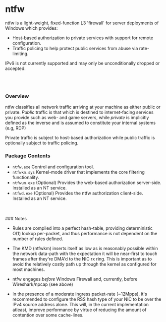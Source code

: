 # ntfw
ntfw is a light-weight, fixed-function L3 'firewall' for server deployments of Windows which provides:

- Host-based authorization to private services with support for remote configuration.
- Traffic policing to help protect public services from abuse via rate-limiting.

IPv6 is not currently supported and may only be unconditionally dropped or accepted.

<br>
<br>

### Overview

ntfw classifies all network traffic arriving at your machine as either public or private. *Public* traffic is that which is destined
to internet-facing services you provide such as web- and game servers, while *private* is implicitly defined as the inverse and
is assumed to constitute your internal systems (e.g, RDP)

Private traffic is subject to host-based authorization while public traffic is optionally subject to traffic policing.


### Package Contents

- `ntfw.exe` Control and configuration tool.
- `ntfwkm.sys` Kernel-mode driver that implements the core filtering functionality.
- `ntfwum.exe` (Optional) Provides the web-based authorization server-side. Installed as an NT service. 
- `ntfwd.exe` (Optional) Provides the ntfw authorization client-side. Installed as an NT service.

<br>
<br>
### Notes

- Rules are compiled into a perfect hash-table, providing deterministic O(1) lookup per-packet, and thus performance is not dependent on the number of rules defined.

- The KMD (ntfwkm) inserts itself as low as is reasonably possible within the network data-path with the expectation it will be near-first to touch
  frames after they're DMA'd to the NIC rx ring. This is important as to avoid the relatively costly path up through the kernel as
  configured for most machines.

- ntfw engages *before* Windows Firewall and, currently, before Wireshark/npcap (see above)
  
- In the presence of a moderate ingress packet-rate (~12Mpps), it's recommended to configure the RSS hash type of your NIC to be over the IPv4 source address
  alone. This will, in the current implementation atleast, improve performance by virtue of reducing the amount of contention over some cache-lines.


[^1]: This class of attack is mostly beyond the scope of any end-host solution and generally requires calling out to services such as CloudFlare.
